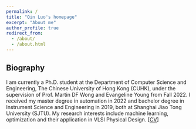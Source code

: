 ```yaml
---
permalink: /
title: "Qin Luo's homepage"
excerpt: "About me"
author_profile: true
redirect_from: 
  - /about/
  - /about.html
---
```


  
Biography
------
I am currently a Ph.D. student at the Department of Computer Science and Engineering, The Chinese University of Hong Kong (CUHK), under the supervision of Prof. Martin DF Wong and Evangeline Young from Fall 2022. I received my master degree in automation in 2022 and bachelor degree in Instrument Science and Engineering in 2019, both at Shanghai Jiao Tong University (SJTU). My research interests include machine learning, optimization and their application in VLSI Physical Design. [[CV](https://drive.google.com/drive/folders/1QTGXpNzFY27xCHbLJYJngYoPA5304Zrz)]
